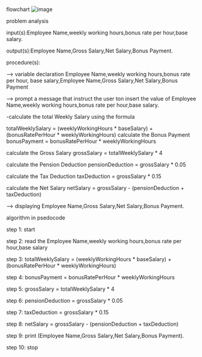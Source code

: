 flowchart
![image](https://github.com/SWEG-2015EC-Batch/Lovelace-Coders/assets/149295529/979103bd-05a8-482f-b4d3-13817fbf2f04)

problem analysis

input(s):Employee Name,weekly working hours,bonus rate per hour,base salary.

output(s):Employee Name,Gross Salary,Net Salary,Bonus Payment.

procedure(s):

--> variable declaration Employee Name,weekly working hours,bonus rate per hour, base salary,Employee Name,Gross Salary,Net Salary,Bonus Payment

--> prompt a message that instruct the user ton insert the value of Employee Name,weekly working hours,bonus rate per hour,base salary.

-calculate the total Weekly Salary using the formula 

 totalWeeklySalary = (weeklyWorkingHours * baseSalary) + (bonusRatePerHour * weeklyWorkingHours)
calculate the Bonus Payment bonusPayment = bonusRatePerHour * weeklyWorkingHours

calculate the Gross Salary grossSalary = totalWeeklySalary * 4

calculate the Pension Deduction pensionDeduction = grossSalary * 0.05

calculate the Tax Deduction taxDeduction = grossSalary * 0.15

calculate the Net Salary netSalary = grossSalary - (pensionDeduction + taxDeduction)

--> displaying Employee Name,Gross Salary,Net Salary,Bonus Payment.

algorithm in psedocode

step 1: start

step 2: read the Employee Name,weekly working hours,bonus rate per hour,base salary

step 3: totalWeeklySalary = (weeklyWorkingHours * baseSalary) + (bonusRatePerHour * weeklyWorkingHours)

step 4: bonusPayment = bonusRatePerHour * weeklyWorkingHours

step 5: grossSalary = totalWeeklySalary * 4

step 6: pensionDeduction = grossSalary * 0.05

step 7: taxDeduction = grossSalary * 0.15

step 8: netSalary = grossSalary - (pensionDeduction + taxDeduction)

step 9: print (Employee Name,Gross Salary,Net Salary,Bonus Payment).

step 10: stop
